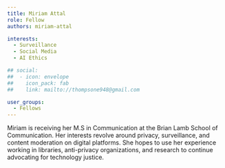 ```yaml
---
title: Miriam Attal
role: Fellow
authors: miriam-attal

interests:
  - Surveillance
  - Social Media
  - AI Ethics

## social:
##  - icon: envelope
##    icon_pack: fab
##    link: mailto://thompsone948@gmail.com

user_groups:
  - Fellows
---
```

Miriam is receiving her M.S in Communication at the Brian Lamb School of Communication. Her interests revolve around privacy, surveillance, and content moderation on digital platforms. She hopes to use her experience working in libraries, anti-privacy organizations, and research to continue advocating for technology justice.